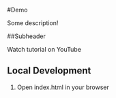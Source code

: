#Demo

Some description!

##Subheader

Watch tutorial on YouTube

## Local Development

1. Open index.html in your browser